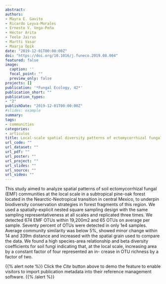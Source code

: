 ```yaml
---
abstract: 
authors:
- Mayra E. Gavito
- Ricardo Leyva-Morales
- Ernesto V. Vega-Peña
- Héctor Arita 
- Teele Jairus
- Martti Vasar
- Maarja Öpik
date: "2019-12-01T00:00:00Z"
doi: "https://doi.org/10.1016/j.funeco.2019.08.004"
featured: false
image:
  caption: ''
  focal_point: ""
  preview_only: false
projects: []
publication: '*Fungal Ecology, 42*'
publication_short: ""
publication_types:
- "2"
publishDate: "2019-12-01T00:00:00Z"
#slides: example
summary: 
tags:
- communities
categories: 
- articulos
title: Local-scale spatial diversity patterns of ectomycorrhizal fungal communities in a subtropical pine-oak forest
url_code: ""
url_dataset: ""
url_pdf: ""
url_poster: ""
url_project: ""
url_slides: ""
url_source: ""
url_video: ""
---
```


This study aimed to analyze spatial patterns of soil ectomycorrhizal fungal (EMF) communities at the local scale in a subtropical pine-oak forest located in the Nearctic-Neotropical transition in central Mexico, to underpin biodiversity conservation strategies in forest fragments of this region. We used a spatially-explicit nested square sampling design with the same sampling representativeness at all scales and replicated three times. We detected 674 EMF OTUs within 19,200m2 and 65 OTUs on average per sample. Seventy percent of OTUs were detected in only 1e4 samples. Average community similarity was below 5%, showed minor change within 14 and 339m distance and increased with the spatial grain used to compare the data. We found a high species-area relationship and beta diversity coefficients for soil fungi indicating that, at the local scale, increasing area by a constant factor of four represented an in- crease in OTU richness by a factor of two.

{{% alert note %}}
Click the *Cite* button above to demo the feature to enable visitors to import publication metadata into their reference management software.
{{% /alert %}}

